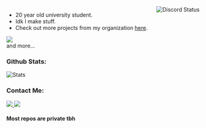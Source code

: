 <!--
About Me
-->
  <img align="right" src="https://lanyard.cnrad.dev/api/593787701409611776" alt="Discord Status">
  
  - 20 year old university student.
  - Idk I make stuff.
  - Check out more projects from my organization [here](https://github.com/seiKiMo-Inc).
 
<div align="left">
 <img src="https://skillicons.dev/icons?i=c,cpp,cs,rust,js,ts,java,python,mongodb&theme=dark&perline=7"><br>
 and more...
</div>

<!--
Github Stats
-->
<h3>
  Github Stats:
</h3>
<div align="left">
 <img src="https://github-readme-stats.vercel.app/api?username=Arikatsu&count_private=true&show_icons=true&line_height=25&show_icons=true&theme=tokyonight" alt="Stats">
</div>

<!--
Contact Me
-->
<h3>
  Contact Me:
</h3>
<div align="left">
 <a href="https://discord.com/users/593787701409611776">
  <img src="https://skillicons.dev/icons?i=discord">
 </a>
 <a href="https://twitter.com/arikatsudesu">
  <img src="https://skillicons.dev/icons?i=twitter">
 </a>
</div>


<h4>Most repos are private tbh</h4>

